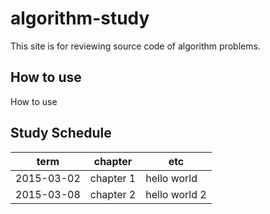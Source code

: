 # algorithm-study

This site is for reviewing source code of algorithm problems.

## How to use

How to use

## Study Schedule

| term | chapter | etc |
| ---- | ------- | --- |
| 2015-03-02 | chapter 1 | hello world |
| 2015-03-08 | chapter 2 | hello world 2 |

